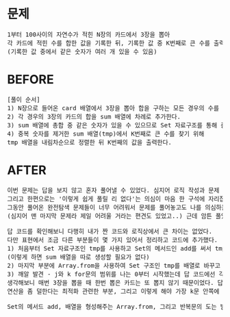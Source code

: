 # 문제

<pre>
1부터 100사이의 자연수가 적힌 N장의 카드에서 3장을 뽑아 
각 카드에 적힌 수를 합한 값을 기록한 뒤, 기록한 값 중 K번째로 큰 수를 출력
(기록한 값 중에서 같은 숫자가 여러 개 있을 수 있음)
</pre>

# BEFORE

<pre>
[풀이 순서]
1) N장으로 들어온 card 배열에서 3장을 뽑아 합을 구하는 모든 경우의 수를 구한다.
2) 각 경우의 3장의 카드의 합을 sum 배열에 차례로 추가한다.
3) sum 배열에 총합 중 같은 숫자가 있을 수 있으므로 Set 자료구조를 통해 중복되는 숫자를 제거한다.
4) 중복 숫자를 제거한 sum 배열(tmp)에서 K번째로 큰 수를 찾기 위해 
tmp 배열을 내림차순으로 정렬한 뒤 K번째의 값을 출력한다.
</pre>

# AFTER

<pre>
이번 문제는 답을 보지 않고 혼자 풀어낼 수 있었다. 심지어 로직 작성과 문제 풀이를 합쳐 20분 정도밖에 걸리지 않았다. 그래서 답이 나왔을 때 '으잉?'하는 생각과 답을 구했다는 생각에 너무 기쁜 마음, 
그리고 한편으로는 '이렇게 쉽게 풀릴 리 없다'는 의심이 마음 한 구석에 자리잡았다. 
그동안 풀어온 완전탐색 문제들이 너무 어려워서 문제를 풀어놓고도 나를 의심하는 상황이었다. 
(심지어 맨 마지막 문제라 제일 어려울 거라는 편견도 있었고..) 근데 암튼 풀었다. ㅎㅎ 

답 코드를 확인해보니 다행히 내가 짠 코드와 로직상에서 큰 차이는 없었다. 
다만 표현에서 조금 다른 부분들이 몇 가지 있어서 정리하고 코드에 추가했다.
1) 처음부터 Set 자료구조인 tmp를 사용하고 Set의 메서드인 add를 써서 tmp에 카드의 합들을 추가했다. 
(이렇게 하면 sum 배열을 따로 생성할 필요가 없다)
2) 마지막 부분에 Array.from을 사용하여 Set 구조인 tmp를 배열로 바꾸고 바로 sort를 써서 정렬했다.
3) 깨알 발견 - j와 k for문의 범위를 나는 0부터 시작했는데 답 코드에선 각각 이전에 돈 변수의 + 1에서 시작했다. 
생각해보니 매번 3장을 뽑을 때 한번 뽑은 카드는 또 뽑지 않기 때문이었다. 답에서의 차이는 없었지만
연산을 좀 덜한다는 최적화 관련한 부분, 그리고 이렇게 해야 가장 k문 안쪽에 썼던 if문을 안 쓸 수 있었다. (써보고 나니 조금이 아니다..)

Set의 메서드 add, 배열을 형성해주는 Array.from, 그리고 반복문의 도는 범위 이 세 가지를 가져갈 수 있었던 문제였다. 
</pre>
